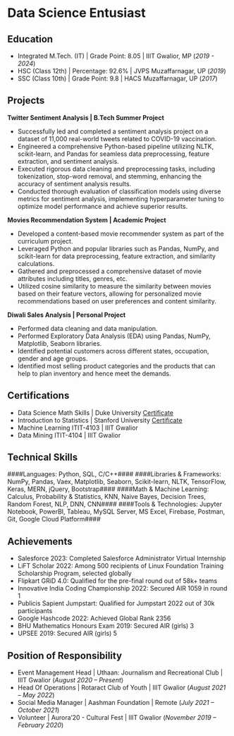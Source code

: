 # Data Science Entusiast

## Education
- Integrated M.Tech. (IT) | Grade Point: 8.05 | IIIT Gwalior, MP (_2019 - 2024_)
- HSC (Class 12th) | Percentage: 92.6% | JVPS Muzaffarnagar, UP (_2019_)
- SSC (Class 10th) | Grade Point: 9.8 | HACS Muzaffarnagar, UP (_2017_)

## Projects
**Twitter Sentiment Analysis | B.Tech Summer Project**
- Successfully led and completed a sentiment analysis project on a dataset of 11,000 real-world tweets related to COVID-19 vaccination.
- Engineered a comprehensive Python-based pipeline utilizing NLTK, scikit-learn, and Pandas for seamless data preprocessing, feature extraction, and sentiment analysis.
- Executed rigorous data cleaning and preprocessing tasks, including tokenization, stop-word removal, and stemming, enhancing the accuracy of sentiment analysis results.
- Conducted thorough evaluation of classification models using diverse metrics for sentiment analysis, implementing hyperparameter tuning to optimize model performance and achieve superior results.

**Movies Recommendation System | Academic Project**
- Developed a content-based movie recommender system as part of the curriculum project.
- Leveraged Python and popular libraries such as Pandas, NumPy, and scikit-learn for data preprocessing, feature extraction, and similarity calculations.
- Gathered and preprocessed a comprehensive dataset of movie attributes including titles, genres, etc.
- Utilized cosine similarity to measure the similarity between movies based on their feature vectors, allowing for personalized movie recommendations based on user preferences and content similarity.

**Diwali Sales Analysis | Personal Project**
- Performed data cleaning and data manipulation.
- Performed Exploratory Data Analysis (EDA) using Pandas, NumPy, Matplotlib, Seaborn libraries.
- Identified potential customers across different states, occupation, gender and age groups.
- Identified most selling product categories and the products that can help to plan inventory and hence meet the demands.

## Certifications
- Data Science Math Skills | Duke University 
[Certificate](https://drive.google.com/file/d/1h1LARgwwpVu8qicLJgqKoK_2Xgd5UakD/view?usp=sharing)
- Introduction to Statistics | Stanford University
[Certificate](https://www.coursera.org/account/accomplishments/verify/XPC8NBZ6J3VQ)
- Machine Learning ITIT-4103 | IIIT Gwalior
- Data Mining ITIT-4104 | IIIT Gwalior

## Technical Skills
####Languages: Python, SQL, C/C++####
####Libraries & Frameworks: NumPy, Pandas, Vaex, Matplotlib, Seaborn, Scikit-learn, NLTK, TensorFlow, Keras, MERN, jQuery, Bootstrap####
####Math & Machine Learning: Calculus, Probability & Statistics, KNN, Naive Bayes, Decision Trees, Random Forest, NLP, DNN, CNN####
####Tools & Technologies: Jupyter Notebook, PowerBI, Tableau, MySQL Server, MS Excel, Firebase, Postman, Git, Google Cloud Platform####

## Achievements
- Salesforce 2023: Completed Salesforce Administrator Virtual Internship
- LiFT Scholar 2022: Among 500 recipients of Linux Foundation Training Scholarship Program, selected globally
- Flipkart GRiD 4.0: Qualified for the pre-final round out of 58k+ teams
- Innovative India Coding Championship 2022: Secured AIR 1059 in round 1
- Publicis Sapient Jumpstart: Qualified for Jumpstart 2022 out of 30k participants
- Google Hashcode 2022: Achieved Global Rank 2356
- BHU Mathematics Honours Exam 2019: Secured AIR (girls) 3
- UPSEE 2019: Secured AIR (girls) 5

## Position of Responsibility
- Event Management Head | Uthaan: Journalism and Recreational Club | IIIT Gwalior (_August 2020 – Present_)
- Head Of Operations | Rotaract Club of Youth | IIIT Gwalior (_August 2021 – May 2022_)
- Social Media Manager | Aashman Foundation | Remote (_July 2021 – October 2021_)
- Volunteer | Aurora’20 - Cultural Fest | IIIT Gwalior (_November 2019 – February 2020_)
